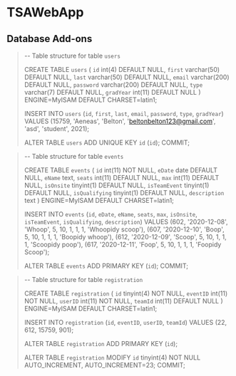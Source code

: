 # TSAWebApp
## Database Add-ons

  >-- Table structure for table `users`
  >
  >CREATE TABLE `users` (
  >  `id` int(4) DEFAULT NULL,
  >  `first` varchar(50) DEFAULT NULL,
  >  `last` varchar(50) DEFAULT NULL,
  >  `email` varchar(200) DEFAULT NULL,
  >  `password` varchar(200) DEFAULT NULL,
  >  `type` varchar(7) DEFAULT NULL,
  >  `gradYear` int(11) DEFAULT NULL
  >) ENGINE=MyISAM DEFAULT CHARSET=latin1;
  >
  >
  >INSERT INTO `users` (`id`, `first`, `last`, `email`, `password`, `type`, `gradYear`) VALUES
  >(15759, 'Aeneas', 'Belton', 'beltonbelton123@gmail.com', 'asd', 'student', 2021);
  >
  >
  >
  >ALTER TABLE `users`
  >  ADD UNIQUE KEY `id` (`id`);
  >COMMIT;

  >-- Table structure for table `events`
  >
  >CREATE TABLE `events` (
  >  `id` int(11) NOT NULL,
  >  `eDate` date DEFAULT NULL,
  >  `eName` text,
  >  `seats` int(11) DEFAULT NULL,
  >  `max` int(11) DEFAULT NULL,
  >  `isOnsite` tinyint(1) DEFAULT NULL,
  >  `isTeamEvent` tinyint(1) DEFAULT NULL,
  >  `isQualifying` tinyint(1) DEFAULT NULL,
  >  `description` text
  >) ENGINE=MyISAM DEFAULT CHARSET=latin1;
  >
  >
  >INSERT INTO `events` (`id`, `eDate`, `eName`, `seats`, `max`, `isOnsite`, `isTeamEvent`, `isQualifying`, `description`) VALUES
  >(602, '2020-12-08', 'Whoop', 5, 10, 1, 1, 1, 'Whoopidy scoop'),
  >(607, '2020-12-10', 'Boop', 5, 10, 1, 1, 1, 'Boopidy whoop'),
  >(612, '2020-12-09', 'Scoop', 5, 10, 1, 1, 1, 'Scoopidy poop'),
  >(617, '2020-12-11', 'Foop', 5, 10, 1, 1, 1, 'Foopidy Scoop');
  >
  >
  >ALTER TABLE `events`
  >  ADD PRIMARY KEY (`id`);
  >COMMIT;

  >-- Table structure for table `registration`
  >
  >CREATE TABLE `registration` (
  >  `id` tinyint(4) NOT NULL,
  >  `eventID` int(11) NOT NULL,
  >  `userID` int(11) NOT NULL,
  >  `teamId` int(11) DEFAULT NULL
  >) ENGINE=MyISAM DEFAULT CHARSET=latin1;
  >
  >
  >INSERT INTO `registration` (`id`, `eventID`, `userID`, `teamId`) VALUES
  >(22, 612, 15759, 901);
  >
  >
  >ALTER TABLE `registration`
  >  ADD PRIMARY KEY (`id`);
  >
  >
  >ALTER TABLE `registration`
  >  MODIFY `id` tinyint(4) NOT NULL AUTO_INCREMENT, AUTO_INCREMENT=23;
  >COMMIT;
